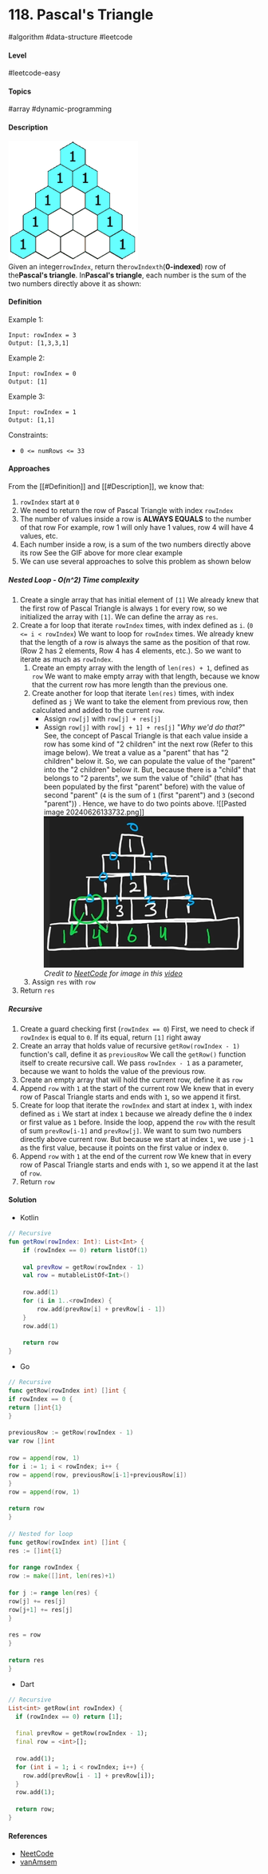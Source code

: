 # 118. Pascal's Triangle

#algorithm #data-structure #leetcode

#### Level

#leetcode-easy

#### Topics

#array #dynamic-programming

#### Description

![Pascal Triangle](https://github.com/homindolentrahar/leet_to_lit/blob/master/119-Pascal's%20Triangle%20II/assets/pascal_triangle.gif)\
Given an integer`rowIndex`, return the`rowIndexth`(**0-indexed**) row of the**Pascal's triangle**.
In**Pascal's triangle**, each number is the sum of the two numbers directly above it as shown:

#### Definition

Example 1:

```
Input: rowIndex = 3
Output: [1,3,3,1]
```

Example 2:

```
Input: rowIndex = 0
Output: [1]
```

Example 3:

```
Input: rowIndex = 1
Output: [1,1]
```

Constraints:

- `0 <= numRows <= 33`

#### Approaches

From the [[#Definition]] and [[#Description]], we know that:

1. `rowIndex` start at `0`
2. We need to return the row of Pascal Triangle with index `rowIndex`
3. The number of values inside a row is **ALWAYS EQUALS** to the number of that row
   For example, row 1 will only have 1 values, row 4 will have 4 values, etc.
4. Each number inside a row, is a sum of the two numbers directly above its row
   See the GIF above for more clear example
5. We can use several approaches to solve this problem as shown below

##### Nested Loop - O(n^2) Time complexity

1. Create a single array that has initial element of `[1]`
   We already knew that the first row of Pascal Triangle is always `1` for every row, so we initialized the array
   with `[1]`. We can define the array as `res`.
2. Create a for loop that iterate `rowIndex` times, with index defined as `i`. (`0 <= i < rowIndex`)
   We want to loop for `rowIndex` times. We already knew that the length of a row is always the same as the position of
   that row. (Row 2 has 2 elements, Row 4 has 4 elements, etc.). So we want to iterate as much as `rowIndex`.
    1. Create an empty array with the length of `len(res) + 1`, defined as `row`
       We want to make empty array with that length, because we know that the current row has more length than the
       previous one.
    2. Create another for loop that iterate `len(res)` times, with index defined as `j`
       We want to take the element from previous row, then calculated and added to the current `row`.
        - Assign `row[j]` with `row[j] + res[j]`
        - Assign `row[j]` with `row[j + 1] + res[j]`
          "*Why we'd do that?*"
          See, the concept of Pascal Triangle is that each value inside a row has some kind of "2 children" int the next
          row (Refer to this image below). We treat a value as a "parent" that has "2 children" below it. So, we can
          populate the value of the "parent" into the "2 children" below it. But, because there is a "child" that
          belongs to "2 parents", we sum the value of "child" (that has been populated by the first "parent" before)
          with the value of second "parent" (`4` is the sum of `1` (first "parent") and `3` (second "parent")) . Hence,
          we have to do two points above.
          ![[Pasted image 20240626133732.png]]\
          ![Solution Illustration](https://github.com/homindolentrahar/leet_to_lit/blob/master/119-Pascal's%20Triangle%20II/assets/solution_illustration.png)\
          *Credit to [NeetCode](https://www.youtube.com/@NeetCode) for image in
          this [video](https://youtu.be/k1DNTyal77I?si=_7MrqrBDjMlRTMP8)*
    3. Assign `res` with `row`
3. Return `res`

##### Recursive

1. Create a guard checking first (`rowIndex == 0`)
   First, we need to check if `rowIndex` is equal to `0`. If its equal, return `[1]` right away
2. Create an array that holds value of recursive `getRow(rowIndex - 1)` function's call, define it as `previousRow`
   We call the `getRow()` function itself to create recursive call. We pass `rowIndex - 1` as a parameter, because we
   want to holds the value of the previous row.
3. Create an empty array that will hold the current row, define it as `row`
4. Append `row` with `1` at the start of the current row
   We knew that in every row of Pascal Triangle starts and ends with `1`, so we append it first.
5. Create for loop that iterate the `rowIndex` and start at index `1`, with index defined as `i`
   We start at index `1` because we already define the `0` index or first value as `1` before.
   Inside the loop, append the `row` with the result of sum `prevRow[i-1]` and `prevRow[j]`. We want to sum two numbers
   directly above current row. But because we start at index `1`, we use `j-1` as the first value, because it points on
   the first value or index `0`.
6. Append `row` with `1` at the end of the current row
   We knew that in every row of Pascal Triangle starts and ends with `1`, so we append it at the last of `row`.
7. Return `row`

#### Solution

- Kotlin

```kotlin
// Recursive
fun getRow(rowIndex: Int): List<Int> {
    if (rowIndex == 0) return listOf(1)

    val prevRow = getRow(rowIndex - 1)
    val row = mutableListOf<Int>()

    row.add(1)
    for (i in 1..<rowIndex) {
        row.add(prevRow[i] + prevRow[i - 1])
    }
    row.add(1)

    return row
}
```

- Go

```go
// Recursive
func getRow(rowIndex int) []int {
if rowIndex == 0 {
return []int{1}  
}

previousRow := getRow(rowIndex - 1)
var row []int

row = append(row, 1)
for i := 1; i < rowIndex; i++ {
row = append(row, previousRow[i-1]+previousRow[i])
}
row = append(row, 1)

return row
}

// Nested for loop
func getRow(rowIndex int) []int {
res := []int{1}

for range rowIndex {
row := make([]int, len(res)+1)

for j := range len(res) {
row[j] += res[j]
row[j+1] += res[j]
}

res = row
}

return res
}
```

- Dart

```dart
// Recursive
List<int> getRow(int rowIndex) {
  if (rowIndex == 0) return [1];

  final prevRow = getRow(rowIndex - 1);
  final row = <int>[];

  row.add(1);
  for (int i = 1; i < rowIndex; i++) {
    row.add(prevRow[i - 1] + prevRow[i]);
  }
  row.add(1);

  return row;
}
```

#### References

- [NeetCode](https://youtu.be/k1DNTyal77I?si=_7MrqrBDjMlRTMP8)
- [vanAmsem](https://youtu.be/BY95fxcrjag?si=ObE_zwS7huCHyol6)